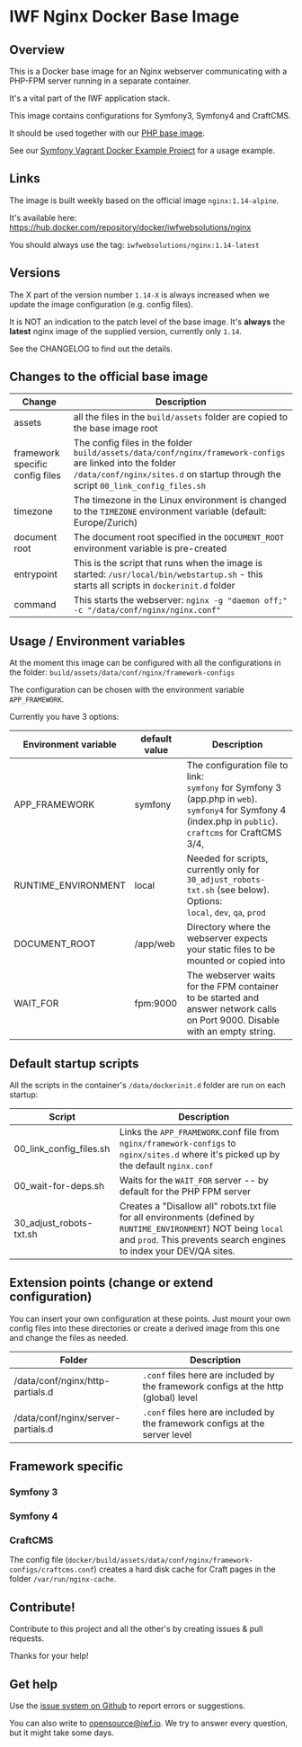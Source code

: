 # IWF Nginx Docker Base Image


## Overview

This is a Docker base image for an Nginx webserver communicating with a PHP-FPM server running in a separate
container.

It's a vital part of the IWF application stack.

This image contains configurations for Symfony3, Symfony4 and CraftCMS.

It should be used together with our [PHP base image](https://hub.docker.com/repository/docker/iwfwebsolutions/phpfpm). 

See our [Symfony Vagrant Docker Example Project](https://github.com/iwf-web/symfony-vagrant-docker-example) for a usage example.


## Links

The image is built weekly based on the official image `nginx:1.14-alpine`.

It's available here: https://hub.docker.com/repository/docker/iwfwebsolutions/nginx

You should always use the tag: `iwfwebsolutions/nginx:1.14-latest`


## Versions

The X part of the version number `1.14-X` is always increased when we update the image configuration (e.g. config files).

It is NOT an indication to the patch level of the base image. It's **always** the **latest** nginx image of the supplied version, 
currently only `1.14`.

See the CHANGELOG to find out the details.


## Changes to the official base image

Change     | Description
-----------|--------------
assets     | all the files in the `build/assets` folder are copied to the base image root
framework specific config files  |  The config files in the folder `build/assets/data/conf/nginx/framework-configs` are linked into the folder `/data/conf/nginx/sites.d` on startup through the script `00_link_config_files.sh`
timezone   | The timezone in the Linux environment is changed to the `TIMEZONE` environment variable (default: Europe/Zurich)
document root | The document root specified in the `DOCUMENT_ROOT` environment variable is pre-created
entrypoint  | This is the script that runs when the image is started: `/usr/local/bin/webstartup.sh` - this starts all scripts in `dockerinit.d` folder
command    | This starts the webserver: `nginx -g "daemon off;" -c "/data/conf/nginx/nginx.conf"`


 
## Usage / Environment variables

At the moment this image can be configured with all the configurations in the folder: `build/assets/data/conf/nginx/framework-configs`

The configuration can be chosen with the environment variable `APP_FRAMEWORK`. 

Currently you have 3 options:

Environment variable  | default value  | Description
----------------------|----------------|---------------
APP_FRAMEWORK         | symfony        | The configuration file to link:<br>`symfony` for Symfony 3 (app.php in `web`).<br>`symfony4` for Symfony 4 (index.php in `public`).<br>`craftcms` for CraftCMS 3/4,
RUNTIME_ENVIRONMENT   | local          | Needed for scripts, currently only for `30_adjust_robots-txt.sh` (see below). Options:<br>`local`, `dev`, `qa`, `prod`
DOCUMENT_ROOT         | /app/web       | Directory where the webserver expects your static files to be mounted or copied into
WAIT_FOR              | fpm:9000       | The webserver waits for the FPM container to be started and answer network calls on Port 9000. Disable with an empty string.


## Default startup scripts

All the scripts in the container's `/data/dockerinit.d` folder are run on each startup:

Script       |     Description
-------------|--------------------
00_link_config_files.sh   |  Links the `APP_FRAMEWORK`.conf file from `nginx/framework-configs` to `nginx/sites.d` where it's picked up by the default `nginx.conf`
00_wait-for-deps.sh   | Waits for the `WAIT_FOR` server -- by default for the PHP FPM server
30_adjust_robots-txt.sh  | Creates a "Disallow all" robots.txt file for all environments (defined by `RUNTIME_ENVIRONMENT`) NOT being `local` and `prod`. This prevents search engines to index your DEV/QA sites.


## Extension points (change or extend configuration)

You can insert your own configuration at these points. Just mount your own config files into these directories or create a derived image from this one and change the files as needed.

Folder      | Description
------------|-------------
/data/conf/nginx/http-partials.d   | `.conf` files here are included by the framework configs at the http (global) level
/data/conf/nginx/server-partials.d  | `.conf` files here are included by the framework configs at the server level


## Framework specific

### Symfony 3

### Symfony 4

### CraftCMS

The config file (`docker/build/assets/data/conf/nginx/framework-configs/craftcms.conf`) creates a hard disk cache for Craft pages
in the folder `/var/run/nginx-cache`.



## Contribute!

Contribute to this project and all the other's by creating issues & pull requests.

Thanks for your help!


## Get help

Use the [issue system on Github](https://github.com/iwf-web/docker-nginx) to report errors or suggestions.

You can also write to opensource@iwf.io. We try to answer every question, but it might take some days.

 
